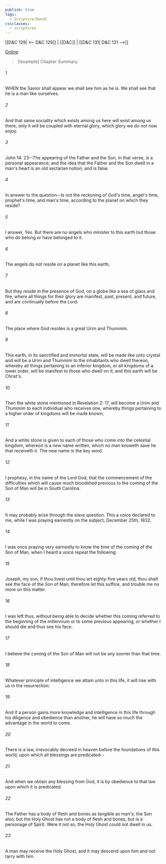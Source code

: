 ```yaml
---
publish: true
tags:
  - Scripture/DandC
cssclasses:
  - scriptures
---
```

[[D&C 129| <-- D&C 129]] | [[D&C]] | [[D&C 131| D&C 131 -->]]

[Online](https://churchofjesuschrist.org/study/scriptures/dc-testament/dc/130?lang=eng)

>[!example] Chapter Summary
>
###### 1
WHEN the Savior shall appear we shall see him as he is. We shall see that he is a man like ourselves.
###### 2
And that same sociality which exists among us here will exist among us there, only it will be coupled with eternal glory, which glory we do not now enjoy.
###### 3
John 14: 23--The appearing of the Father and the Son, in that verse, is a personal appearance; and the idea that the Father and the Son dwell in a man's heart is an old sectarian notion, and is false.
###### 4
In answer to the question--Is not the reckoning of God's time, angel's time, prophet's time, and man's time, according to the planet on which they reside?
###### 5
I answer, Yes. But there are no angels who minister to this earth but those who do belong or have belonged to it.
###### 6
The angels do not reside on a planet like this earth;
###### 7
But they reside in the presence of God, on a globe like a sea of glass and fire, where all things for their glory are manifest, past, present, and future, and are continually before the Lord.
###### 8
The place where God resides is a great Urim and Thummim.
###### 9
This earth, in its sanctified and immortal state, will be made like unto crystal and will be a Urim and Thummim to the inhabitants who dwell thereon, whereby all things pertaining to an inferior kingdom, or all kingdoms of a lower order, will be manifest to those who dwell on it; and this earth will be Christ's.
###### 10
Then the white stone mentioned in Revelation 2: 17, will become a Urim and Thummim to each individual who receives one, whereby things pertaining to a higher order of kingdoms will be made known;
###### 11
And a white stone is given to each of those who come into the celestial kingdom, whereon is a new name written, which no man knoweth save he that receiveth it. The new name is the key word.
###### 12
I prophesy, in the name of the Lord God, that the commencement of the difficulties which will cause much bloodshed previous to the coming of the Son of Man will be in South Carolina.
###### 13
It may probably arise through the slave question. This a voice declared to me, while I was praying earnestly on the subject, December 25th, 1832.
###### 14
I was once praying very earnestly to know the time of the coming of the Son of Man, when I heard a voice repeat the following:
###### 15
Joseph, my son, if thou livest until thou art eighty-five years old, thou shalt see the face of the Son of Man; therefore let this suffice, and trouble me no more on this matter.
###### 16
I was left thus, without being able to decide whether this coming referred to the beginning of the millennium or to some previous appearing, or whether I should die and thus see his face.
###### 17
I believe the coming of the Son of Man will not be any sooner than that time.
###### 18
Whatever principle of intelligence we attain unto in this life, it will rise with us in the resurrection.
###### 19
And if a person gains more knowledge and intelligence in this life through his diligence and obedience than another, he will have so much the advantage in the world to come.
###### 20
There is a law, irrevocably decreed in heaven before the foundations of this world, upon which all blessings are predicated--
###### 21
And when we obtain any blessing from God, it is by obedience to that law upon which it is predicated.
###### 22
The Father has a body of flesh and bones as tangible as man's; the Son also; but the Holy Ghost has not a body of flesh and bones, but is a personage of Spirit. Were it not so, the Holy Ghost could not dwell in us.
###### 23
A man may receive the Holy Ghost, and it may descend upon him and not tarry with him.




